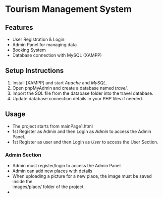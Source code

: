 # Tourism Management System

## Features
- User Registration & Login  
- Admin Panel for managing data  
- Booking System  
- Database connection with MySQL (XAMPP)  

## Setup Instructions
1. Install [XAMPP] and start *Apache* and *MySQL*.  
2. Open phpMyAdmin and create a database named *travel*.  
3. Import the SQL file from the database folder into the travel database.  
4. Update database connection details in your PHP files if needed.  

## Usage
- The project starts from mainPage1.html
- 1st Register as Admin and then Login as *Admin* to access the Admin Panel.  
- 1st Register as user and then Login as *User* to access the User Section.

### Admin Section
- Admin must register/login to access the Admin Panel.  
- Admin can add new places with details  
- When uploading a picture for a new place, the image must be saved inside the  
  images/place/ folder of the project.
- 
  
